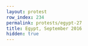```yaml
---
layout: protest
row_index: 234
permalink: protests/egypt-27
title: Egypt, September 2016
hidden: true
---
```


